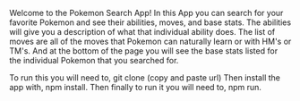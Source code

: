 Welcome to the Pokemon Search App! In this App you can search for your favorite Pokemon and see their abilities, moves, and base stats. The abilities will give you a description of what that individual ability does. The list of moves are all of the moves that Pokemon can naturally learn or with HM's or TM's. And at the bottom of the page you will see the base stats listed for the individual Pokemon that you searched for. 

To run this you will need to, git clone (copy and paste url)
Then install the app with, npm install.
Then finally to run it you will need to, npm run.
